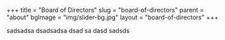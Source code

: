 +++
title = "Board of Directors"
slug = "board-of-directors"
parent = "about"
bgImage = "img/slider-bg.jpg"
layout = "board-of-directors"
+++




sadsadsa dsadsadsa dsad sa dasd sadsds

